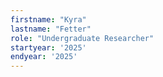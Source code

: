 ```yaml
---
firstname: "Kyra"
lastname: "Fetter"
role: "Undergraduate Researcher"
startyear: '2025'
endyear: '2025'
---
```

